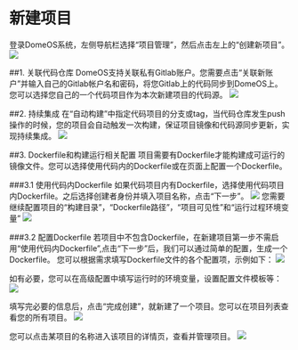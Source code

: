 # 新建项目



登录DomeOS系统，左侧导航栏选择“项目管理”，然后点击左上的“创建新项目”。
![](http://881471b33d4f9.cdn.sohucs.com/q_mini/newproject1.jpg)

##1. 关联代码仓库
DomeOS支持关联私有Gitlab账户。您需要点击“关联新账户”并输入自己的Gitlab帐户名和密码，将您Gitlab上的代码同步到DomeOS上。您可以选择您自己的一个代码项目作为本次新建项目的代码源。
![](http://881471b33d4f9.cdn.sohucs.com/q_mini/newproject2.jpg)

##2. 持续集成
在“自动构建”中指定代码项目的分支或tag，当代码仓库发生push操作的时候，您的项目会自动触发一次构建，保证项目镜像和代码源同步更新，实现持续集成。
![](http://)

##3. Dockerfile和构建运行相关配置
项目需要有Dockerfile才能构建成可运行的镜像文件。您可以选择使用代码内的Dockerfile或在页面上配置一个Dockerfile。

###3.1 使用代码内Dockerfile
如果代码项目内有Dockerfile，选择使用代码项目内Dockerfile。之后选择创建者身份并填入项目名称，点击“下一步”。
![](http://881471b33d4f9.cdn.sohucs.com/q_mini/newproject3.jpg)
您需要继续配置项目的“构建目录”，“Dockerfile路径”，“项目可见性”和“运行过程环境变量”
![](http://881471b33d4f9.cdn.sohucs.com/q_mini/newproject4.jpg)

###3.2 配置Dockerfile
若项目中不包含Dockerfile，在新建项目第一步不需启用“使用代码内Dockerfile”,点击“下一步”后，我们可以通过简单的配置，生成一个Dockerfile。
您可以根据需求填写Dockerfile文件的各个配置项，示例如下：
![](http://881471b33d4f9.cdn.sohucs.com/q_mini/newproject5.jpg)

如有必要，您可以在高级配置中填写运行时的环境变量，设置配置文件模板等：
![](http://881471b33d4f9.cdn.sohucs.com/q_mini/newproject6.jpg)

填写完必要的信息后，点击“完成创建”，就新建了一个项目。您可以在项目列表查看您的所有项目。
![](http://881471b33d4f9.cdn.sohucs.com/q_mini/newproject6.jpg)

您可以点击某项目的名称进入该项目的详情页，查看并管理项目。
![](http://881471b33d4f9.cdn.sohucs.com/q_mini/newproject6.jpg)
